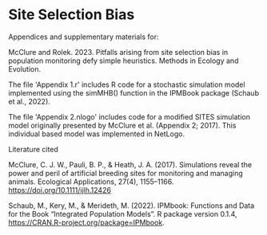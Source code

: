 # Site Selection Bias
Appendices and supplementary materials for: 

McClure and Rolek. 2023. Pitfalls arising from site selection bias in population monitoring defy simple heuristics. Methods in Ecology and Evolution.

The file 'Appendix 1.r' includes R code for a stochastic simulation model implemented using the simMHB() function in the IPMBook package (Schaub et al., 2022).

The file 'Appendix 2.nlogo' includes code for a modified SITES simulation model originally presented by McClure et al. (Appendix 2; 2017). This individual based model was implemented in NetLogo.

Literature cited

McClure, C. J. W., Pauli, B. P., & Heath, J. A. (2017). Simulations reveal the power and peril of artificial breeding sites for monitoring and managing animals. Ecological Applications, 27(4), 1155–1166. https://doi.org/10.1111/ijlh.12426

Schaub, M., Kery, M., & Merideth, M. (2022). IPMbook: Functions and Data for the Book “Integrated Population Models”. R package version 0.1.4, <https://CRAN.R-project.org/package=IPMbook>.

